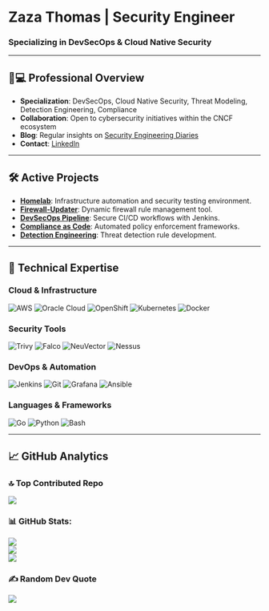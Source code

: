 # Zaza Thomas | Security Engineer

### Specializing in DevSecOps & Cloud Native Security

---

## 👨💻 Professional Overview

- **Specialization**: DevSecOps, Cloud Native Security, Threat Modeling, Detection Engineering, Compliance
- **Collaboration**: Open to cybersecurity initiatives within the CNCF ecosystem
- **Blog**: Regular insights on [Security Engineering Diaries](https://zazathomas.github.io/Security-Engineering-Diaries/)
- **Contact**: [LinkedIn](https://www.linkedin.com/in/zazathomas/)

---

## 🛠️ Active Projects

- **[Homelab](https://github.com/zazathomas/Homelab)**: Infrastructure automation and security testing environment.
- **[Firewall-Updater](https://github.com/zazathomas/firewall-updater)**: Dynamic firewall rule management tool.
- **[DevSecOps Pipeline](https://github.com/zazathomas/Jenkins-for-DevSecOps)**: Secure CI/CD workflows with Jenkins.
- **[Compliance as Code](https://github.com/zazathomas/compliance-as-code)**: Automated policy enforcement frameworks.
- **[Detection Engineering](https://github.com/zazathomas/Detection-Engineering)**: Threat detection rule development.

---

## 🚀 Technical Expertise

### Cloud & Infrastructure
![AWS](https://img.shields.io/badge/AWS-232F3E?logo=amazonaws&logoColor=white)
![Oracle Cloud](https://img.shields.io/badge/Oracle_Cloud-F80000?logo=oracle&logoColor=white)
![OpenShift](https://img.shields.io/badge/OpenShift-EE0000?logo=redhatopenshift&logoColor=white)
![Kubernetes](https://img.shields.io/badge/Kubernetes-326CE5?logo=kubernetes&logoColor=white)
![Docker](https://img.shields.io/badge/Docker-2496ED?logo=docker&logoColor=white)

### Security Tools
![Trivy](https://img.shields.io/badge/Trivy-1904DA?logo=aquasecurity&logoColor=white)
![Falco](https://img.shields.io/badge/Falco-00BCB4?logo=falco&logoColor=white)
![NeuVector](https://img.shields.io/badge/NeuVector-3A75BD?logo=suse&logoColor=white)
![Nessus](https://img.shields.io/badge/Nessus-00A8E0?logo=tenable&logoColor=white)

### DevOps & Automation
![Jenkins](https://img.shields.io/badge/Jenkins-D24939?logo=jenkins&logoColor=white)
![Git](https://img.shields.io/badge/Git-F05032?logo=git&logoColor=white)
![Grafana](https://img.shields.io/badge/Grafana-F46800?logo=grafana&logoColor=white)
![Ansible](https://img.shields.io/badge/Ansible-EE0000?logo=ansible&logoColor=white)

### Languages & Frameworks
![Go](https://img.shields.io/badge/Go-00ADD8?logo=go&logoColor=white)
![Python](https://img.shields.io/badge/Python-3776AB?logo=python&logoColor=white)
![Bash](https://img.shields.io/badge/Bash-4EAA25?logo=gnubash&logoColor=white)

---

## 📈 GitHub Analytics

### 🔝 Top Contributed Repo
![](https://github-contributor-stats.vercel.app/api?username=zazathomas&limit=5&theme=dark&combine_all_yearly_contributions=true)

### 📊 GitHub Stats:
![](https://github-readme-stats.vercel.app/api?username=zazathomas&theme=dark&hide_border=false&include_all_commits=false&count_private=false)<br/>
![](https://github-readme-streak-stats.herokuapp.com/?user=zazathomas&theme=dark&hide_border=false)<br/>
![](https://github-readme-stats.vercel.app/api/top-langs/?username=zazathomas&theme=dark&hide_border=false&include_all_commits=false&count_private=false&layout=compact)

### ✍️ Random Dev Quote
![](https://quotes-github-readme.vercel.app/api?type=horizontal&theme=radical)
